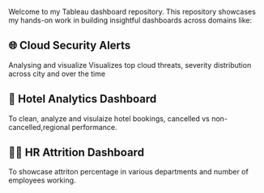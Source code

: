 Welcome to my Tableau dashboard repository. This repository showcases my hands-on work in building insightful dashboards across domains like:

##  🌐 Cloud Security Alerts
Analysing and visualize Visualizes top cloud threats, severity distribution across city and over the time

## 🏨 Hotel Analytics Dashboard
To clean, analyze and visulaize hotel bookings, cancelled vs non-cancelled,regional performance.

## 🧑‍🏫 HR Attrition Dashboard
To showcase attriton percentage in various departments and number of employees working.

 
